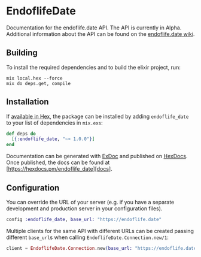 # EndoflifeDate

Documentation for the endoflife.date API. The API is currently in Alpha. Additional information about the API can be found on the [endoflife.date wiki](https://github.com/endoflife-date/endoflife.date/wiki).

## Building

To install the required dependencies and to build the elixir project, run:

```console
mix local.hex --force
mix do deps.get, compile
```

## Installation

If [available in Hex][], the package can be installed by adding `endoflife_date` to
your list of dependencies in `mix.exs`:

```elixir
def deps do
  [{:endoflife_date, "~> 1.0.0"}]
end
```

Documentation can be generated with [ExDoc][] and published on [HexDocs][]. Once published, the docs can be found at
[https://hexdocs.pm/endoflife_date][docs].

## Configuration

You can override the URL of your server (e.g. if you have a separate development and production server in your
configuration files).

```elixir
config :endoflife_date, base_url: "https://endoflife.date"
```

Multiple clients for the same API with different URLs can be created passing different `base_url`s when calling
`EndoflifeDate.Connection.new/1`:

```elixir
client = EndoflifeDate.Connection.new(base_url: "https://endoflife.date")
```

[exdoc]: https://github.com/elixir-lang/ex_doc
[hexdocs]: https://hexdocs.pm
[available in hex]: https://hex.pm/docs/publish
[docs]: https://hexdocs.pm/endoflife_date
